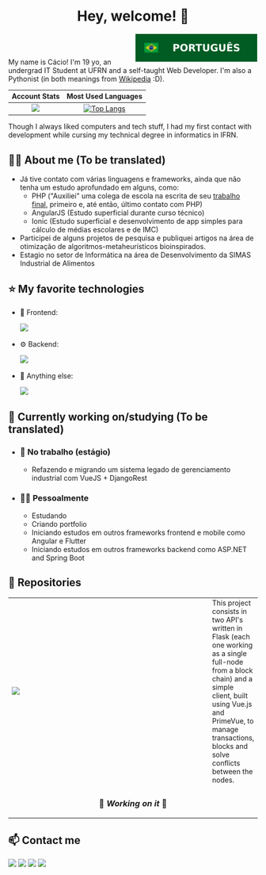 
<h1 align="center">Hey, welcome! 👋</h2>

<a href="README.md">
<img align="right" src="brazil-flag.svg"></a>
<br><br>

<!-- <img src="https://img.icons8.com/color/100/000000/brazil-circular.png"/>-->

My name is Cácio! I'm 19 yo, an undergrad IT Student at UFRN and a self-taught Web Developer. I'm also a Pythonist (in both meanings from <a href="https://en.wiktionary.org/wiki/Pythonist">Wikipedia</a> :D).

Account Stats |  Most Used Languages
:-------------------------:|:-------------------------:
<img src="https://github-readme-stats.vercel.app/api?username=caciolucas&count_private=true&show_icons=true&theme=tokyonight&include_all_commits=true"/>  | [![Top Langs](https://github-readme-stats.vercel.app/api/top-langs/?username=caciolucas&exclude_repo=ITP,infopolitizado&theme=tokyonight)](https://github.com/caciolucas/github-readme-stats)

Though I always liked computers and tech stuff, I had my first contact with development while cursing my technical degree in informatics in IFRN.


<h2>🙎‍♂️ About me (To be translated)</h2>


- Já tive contato com várias linguagens e frameworks, ainda que não tenha um estudo aprofundado em alguns, como:
    - PHP ("Auxiliei" uma colega de escola na escrita de seu <a href="https://github.com/caciolucas/infopolitizado">trabalho final</a>, primeiro e, até então, último contato com PHP)
    - AngularJS (Estudo superficial durante curso técnico)
    - Ionic (Estudo superficial e desenvolvimento de app simples para cálculo de médias escolares e de IMC)
- Participei de alguns projetos de pesquisa e publiquei artigos na área de otimização de algoritmos-metaheurísticos bioinspirados.
- Estagio no setor de Informática na área de Desenvolvimento da SIMAS Industrial de Alimentos

<h2>⭐ My favorite technologies </h2>


- 🎨 Frontend:

    <img src="https://img.shields.io/badge/Vue.js-gray.svg?logo=vue.js&style=for-the-badge&color=4FC08D&logoColor=white"/>
    
- ⚙️ Backend:

    <img src="https://img.shields.io/badge/Django%20Rest-gray.svg?logo=django&style=for-the-badge&color=092E20&logoColor=white"/>
    
- 🐍 Anything else:

    <img src="https://img.shields.io/badge/Python-gray.svg?logo=python&style=for-the-badge&color=3776AB&logoColor=white"/>


<h2>💼 Currently working on/studying (To be translated)</h2>


- <h3>🏢 No trabalho (estágio)</h3>

    - Refazendo e migrando um sistema legado de gerenciamento industrial com VueJS + DjangoRest
    
- <h3>🙋‍♂️ Pessoalmente</h3>

    - Estudando
    - Criando portfolio 
    - Iniciando estudos em outros frameworks frontend e mobile como Angular e Flutter
    - Iniciando estudos em outros frameworks backend como ASP.NET and Spring Boot

<h2>🚀 Repositories</h2>

<table>
    <tr>
        <td width=450px><a href="https://github.com/caciolucas/blockchain-imd0293"><img src="https://github-readme-stats.vercel.app/api/pin/?username=caciolucas&repo=blockchain-imd0293&theme=tokyonight" /></a></td>
        <td>This project consists in two API's written in Flask (each one working as a single full-node from a block chain) and a simple client, built using Vue.js and PrimeVue, to manage transactions, blocks and solve conflicts between the nodes.</td>
    </tr>
    <tr><td colspan='2'><h3 align="center">🚧<i> Working on it </i> 🚧 </h3></td></tr>
 </table>




<h2>📫 Contact me</h2>

<a href="mailto:cclucas060901@gmail.com"><img src="https://img.shields.io/badge/cclucas060901@gmail.com-gray.svg?logo=mail.ru&style=for-the-badge&color=EA4335&logoColor=white"/></a>
<a href="https://t.me/caciolucas"><img src="https://img.shields.io/badge/@caciolucas-gray.svg?logo=telegram&style=for-the-badge&color=26A5E4&logoColor=white"/></a>
<a href="https://www.linkedin.com/in/cacio-lucas/"><img src="https://img.shields.io/badge//cacio--lucas-gray.svg?logo=linkedin&style=for-the-badge&color=0A66C2&logoColor=white"/></a>
<a href="https://discord.com/users/204224690170888193"><img src="https://img.shields.io/badge/@Cácio Lucas%239722-gray.svg?logo=discord&style=for-the-badge&color=5865F2&logoColor=white"></a>
